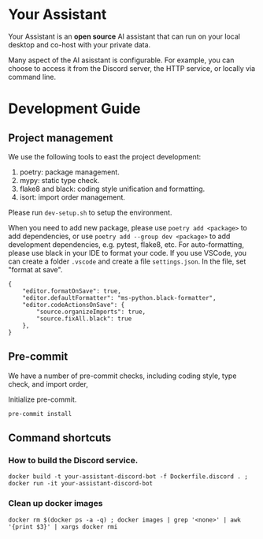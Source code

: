 # Your Assistant
Your Assistant is an **open source** AI assistant that can run on your local desktop and co-host with your private data.

Many aspect of the AI asisstant is configurable. For example, you can choose
to access it from the Discord server, the HTTP service, or locally via command line.


# Development Guide

## Project management
We use the following tools to east the project development:
1. poetry: package management.
2. mypy: static type check.
3. flake8 and black: coding style unification and formatting.
4. isort: import order management.

Please run `dev-setup.sh` to setup the environment.

When you need to add new package, please use `poetry add <package>` to add dependencies, or use `poetry add --group dev <package>` to add development dependencies, e.g. pytest, flake8, etc.
For auto-formatting, please use black in your IDE to format your code. If you use VSCode, you can create a folder `.vscode` and create a file `settings.json`. In the file, set "format at save".
```
{
    "editor.formatOnSave": true,
    "editor.defaultFormatter": "ms-python.black-formatter",
    "editor.codeActionsOnSave": {
        "source.organizeImports": true,
        "source.fixAll.black": true
    },
}
```

## Pre-commit
We have a number of pre-commit checks, including coding style, type check, and import order,

Initialize pre-commit.
```
pre-commit install
```



## Command shortcuts

### How to build the Discord service.

```
docker build -t your-assistant-discord-bot -f Dockerfile.discord . ; docker run -it your-assistant-discord-bot
```


### Clean up docker images
```
docker rm $(docker ps -a -q) ; docker images | grep '<none>' | awk '{print $3}' | xargs docker rmi
```
